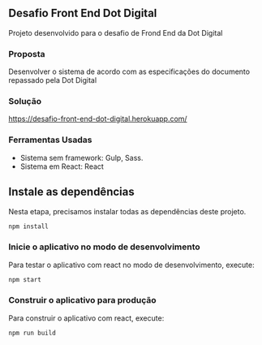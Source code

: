## Desafio Front End Dot Digital

Projeto desenvolvido para o desafio de Frond End da Dot Digital

### Proposta

Desenvolver o sistema de acordo com as especificações do documento repassado pela Dot Digital

### Solução

https://desafio-front-end-dot-digital.herokuapp.com/

### Ferramentas Usadas
  - Sistema sem framework: Gulp, Sass.
  - Sistema em React: React

## Instale as dependências

Nesta etapa, precisamos instalar todas as dependências deste projeto.

```bash
npm install
```

### Inicie o aplicativo no modo de desenvolvimento

Para testar o aplicativo com react no modo de desenvolvimento, execute:

```bash
npm start
```

### Construir o aplicativo para produção

Para construir o aplicativo com react, execute:

```bash
npm run build
```
